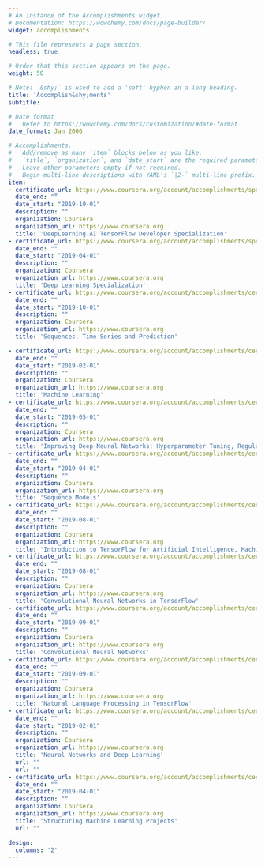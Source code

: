```yaml
---
# An instance of the Accomplishments widget.
# Documentation: https://wowchemy.com/docs/page-builder/
widget: accomplishments

# This file represents a page section.
headless: true

# Order that this section appears on the page.
weight: 50

# Note: `&shy;` is used to add a 'soft' hyphen in a long heading.
title: 'Accomplish&shy;ments'
subtitle:

# Date format
#   Refer to https://wowchemy.com/docs/customization/#date-format
date_format: Jan 2006

# Accomplishments.
#   Add/remove as many `item` blocks below as you like.
#   `title`, `organization`, and `date_start` are the required parameters.
#   Leave other parameters empty if not required.
#   Begin multi-line descriptions with YAML's `|2-` multi-line prefix.
item:
- certificate_url: https://www.coursera.org/account/accomplishments/specialization/certificate/HZK4EAV6MSG7
  date_end: ""
  date_start: "2019-10-01"
  description: ""
  organization: Coursera
  organization_url: https://www.coursera.org
  title: 'DeepLearning.AI TensorFlow Developer Specialization'
- certificate_url: https://www.coursera.org/account/accomplishments/specialization/certificate/957PWWZ7VA3X
  date_end: ""
  date_start: "2019-04-01"
  description: ""
  organization: Coursera
  organization_url: https://www.coursera.org
  title: 'Deep Learning Specialization'
- certificate_url: https://www.coursera.org/account/accomplishments/certificate/ZHQQGPG6M2HF
  date_end: ""
  date_start: "2019-10-01"
  description: ""
  organization: Coursera
  organization_url: https://www.coursera.org
  title: 'Sequences, Time Series and Prediction'

- certificate_url: https://www.coursera.org/account/accomplishments/certificate/EANKP9SQQHWB
  date_end: ""
  date_start: "2019-02-01"
  description: ""
  organization: Coursera
  organization_url: https://www.coursera.org
  title: 'Machine Learning'
- certificate_url: https://www.coursera.org/account/accomplishments/certificate/BB9A28VY55N4
  date_end: ""
  date_start: "2019-05-01"
  description: ""
  organization: Coursera
  organization_url: https://www.coursera.org
  title: 'Improving Deep Neural Networks: Hyperparameter Tuning, Regularization and Optimization'
- certificate_url: https://www.coursera.org/account/accomplishments/certificate/LY6DRU9X9FXT
  date_end: ""
  date_start: "2019-04-01"
  description: ""
  organization: Coursera
  organization_url: https://www.coursera.org
  title: 'Sequence Models'
- certificate_url: https://www.coursera.org/account/accomplishments/certificate/K3Q4TNWXSDHU
  date_end: ""
  date_start: "2019-08-01"
  description: ""
  organization: Coursera
  organization_url: https://www.coursera.org
  title: 'Introduction to TensorFlow for Artificial Intelligence, Machine Learning, and Deep Learning'
- certificate_url: https://www.coursera.org/account/accomplishments/certificate/M3VM6ST4FZ3G
  date_end: ""
  date_start: "2019-08-01"
  description: ""
  organization: Coursera
  organization_url: https://www.coursera.org
  title: 'Convolutional Neural Networks in TensorFlow'
- certificate_url: https://www.coursera.org/account/accomplishments/certificate/X6VPXA4X8KKM
  date_end: ""
  date_start: "2019-09-01"
  description: ""
  organization: Coursera
  organization_url: https://www.coursera.org
  title: 'Convolutional Neural Networks'
- certificate_url: https://www.coursera.org/account/accomplishments/certificate/XZ2KFF5GEUDW
  date_end: ""
  date_start: "2019-09-01"
  description: ""
  organization: Coursera
  organization_url: https://www.coursera.org
  title: 'Natural Language Processing in TensorFlow'
- certificate_url: https://www.coursera.org/account/accomplishments/certificate/3WVHMTDFHEQ8
  date_end: ""
  date_start: "2019-02-01"
  description: ""
  organization: Coursera
  organization_url: https://www.coursera.org
  title: 'Neural Networks and Deep Learning'
  url: ""
  url: ""
- certificate_url: https://www.coursera.org/account/accomplishments/certificate/5J44RKEQHMBD
  date_end: ""
  date_start: "2019-04-01"
  description: ""
  organization: Coursera
  organization_url: https://www.coursera.org
  title: 'Structuring Machine Learning Projects'
  url: ""

design:
  columns: '2' 
---
```


